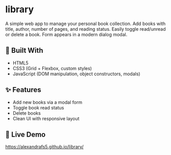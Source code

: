 # library

A simple web app to manage your personal book collection. Add books with title, author, number of pages, and reading status. Easily toggle read/unread or delete a book. Form appears in a modern dialog modal.

## 🔧 Built With

- HTML5
- CSS3 (Grid + Flexbox, custom styles)
- JavaScript (DOM manipulation, object constructors, modals)

## ✨ Features

- Add new books via a modal form
- Toggle book read status
- Delete books
- Clean UI with responsive layout

## 🚀 Live Demo

https://alexandrafs5.github.io/library/